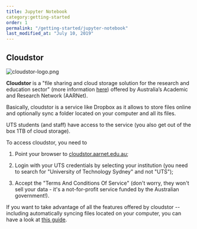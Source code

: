 ```yaml
---
title: Jupyter Notebook
category:getting-started
order: 1
permalink: "/getting-started/jupyter-notebook"
last_modified_at: "July 10, 2019"
---
```


## Cloudstor

![cloudstor-logo.png](https://cloudstor.aarnet.edu.au/plus/s/pwXdzeYzcZPxqw9/download)

**Cloudstor** is a "file sharing and cloud storage solution for the research and education sector" (more information [here](https://www.aarnet.edu.au/network-and-services/cloud-services-applications/cloudstor)) offered by Australia’s Academic and Research Network (AARNet).

Basically, cloudstor is a service like Dropbox as it allows to store files online and optionally sync a folder located on your computer and all its files. 

UTS students (and staff) have access to the service (you also get out of the box 1TB of cloud storage).
  

To access cloudstor, you need to

1. Point your browser to [cloudstor.aarnet.edu.au](https://cloudstor.aarnet.edu.au/);

2. Login with your UTS credentials by selecting your institution (you need to search for "University of Technology Sydney" and not "UTS");

3. Accept the "Terms And Conditions Of Service" (don't worry, they won't sell your data - it's a not-for-profit service funded by the Australian government!).

If you want to take advantage of all the features offered by cloudstor --  including automatically syncing files located on your computer, you can have a look at [this guide](https://support.aarnet.edu.au/hc/en-us/articles/227469547-CloudStor-Getting-Started-Guide).
